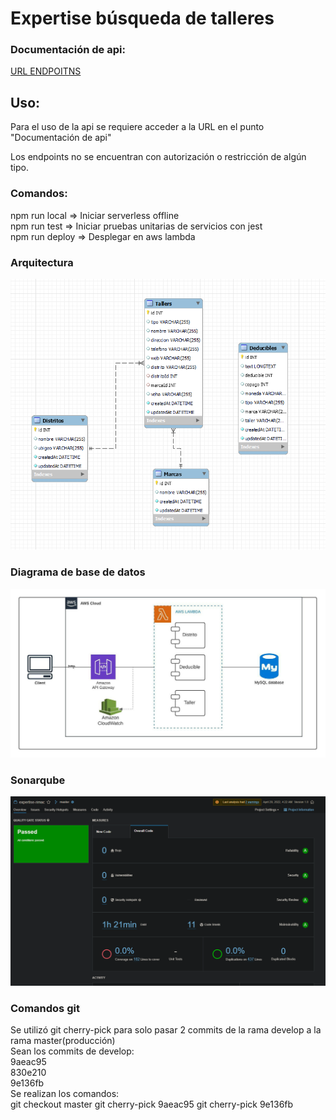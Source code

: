 # Expertise búsqueda de talleres

### Documentación de api:
[URL ENDPOITNS](https://documenter.getpostman.com/view/14224194/UyrGBZh9)
## Uso:
Para el uso de la api se requiere acceder a la URL en el punto "Documentación de api"                 

Los endpoints no se encuentran con autorización o restricción de algún tipo.      

### Comandos:   
npm run local => Iniciar serverless offline          
npm run test => Iniciar pruebas unitarias de servicios con jest   
npm run deploy => Desplegar en aws lambda         

### Arquitectura
![Image text](https://github.com/richardq26/expertise-talleres/blob/master/DiagramaBD.png)       
                                       
### Diagrama de base de datos   
![Image text](https://github.com/richardq26/expertise-talleres/blob/master/arquitectura.jpeg)
            
### Sonarqube       
![Image text](https://github.com/richardq26/expertise-talleres/blob/master/sonar.png)

### Comandos git
Se utilizó git cherry-pick para solo pasar 2 commits de la rama develop a la rama master(producción)           
Sean los commits de develop:      
9aeac95     
830e210        
9e136fb          
Se realizan los comandos:             
git checkout master
git cherry-pick 9aeac95
git cherry-pick 9e136fb